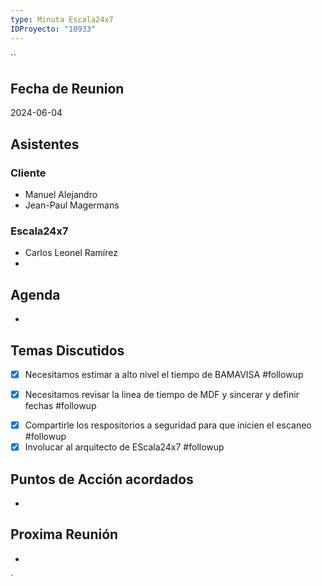 ```yaml
---
type: Minuta Escala24x7
IDProyecto: "10933"
---
```

``
## Fecha de Reunion
2024-06-04

## Asistentes

### Cliente
* Manuel Alejandro
* Jean-Paul Magermans
### Escala24x7
- Carlos Leonel Ramírez
-  

## Agenda
* 
## Temas Discutidos
* [x] Necesitamos estimar a alto nivel el tiempo de BAMAVISA #followup
- [x] Necesitamos revisar la linea de tiempo de MDF y sincerar y definir fechas #followup
* [x] Compartirle los respositorios a seguridad para que inicien el escaneo #followup
* [x] Involucar al arquitecto de EScala24x7 #followup
## Puntos de Acción acordados
*  

## Proxima Reunión
*   

`